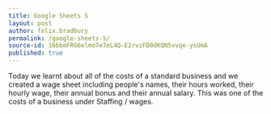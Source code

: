 ```yaml
---
title: Google Sheets 5
layout: post
author: felix.bradbury
permalink: /google-sheets-5/
source-id: 16bbmFRG6elmo7e7eL4Q-E2rvzFD0dKQN5vvqe-ysUmA
published: true
---
```

Today we learnt about all of the costs of a standard business and we created a wage sheet including people's names, their hours worked, their hourly wage, their annual bonus and their annual salary. This was one of the costs of a business under Staffing / wages. 

